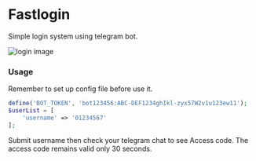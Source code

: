 # Fastlogin

Simple login system using telegram bot.

![login image](https://i.imgur.com/6B4wdKyl.png)

### Usage

Remember to set up config file before use it.

```php
define('BOT_TOKEN', 'bot123456:ABC-DEF1234ghIkl-zyx57W2v1u123ew11');
$userList = [
	'username' => '01234567'
];
```

Submit username then check your telegram chat to see Access code.
The access code remains valid only 30 seconds.